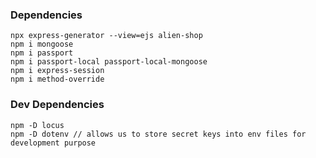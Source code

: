 ### Dependencies

```
npx express-generator --view=ejs alien-shop
npm i mongoose
npm i passport
npm i passport-local passport-local-mongoose
npm i express-session
npm i method-override
```

### Dev Dependencies

```
npm -D locus
npm -D dotenv // allows us to store secret keys into env files for development purpose

```
